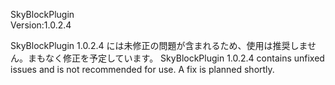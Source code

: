 SkyBlockPlugin  
Version:1.0.2.4  

SkyBlockPlugin 1.0.2.4 には未修正の問題が含まれるため、使用は推奨しません。まもなく修正を予定しています。
SkyBlockPlugin 1.0.2.4 contains unfixed issues and is not recommended for use. A fix is planned shortly.
